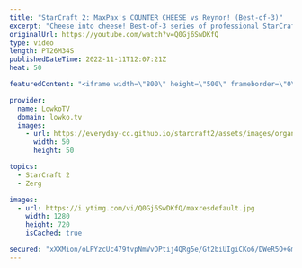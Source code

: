 ```yaml
---
title: "StarCraft 2: MaxPax's COUNTER CHEESE vs Reynor! (Best-of-3)"
excerpt: "Cheese into cheese! Best-of-3 series of professional StarCraft 2 between Reynor and MaxPax. This series was recently played during the Champion's Cup tournament and features a lot of unconventional build orders.  Support my work on Patreon: https://www.patreon.com/lowkotv Become a YouTube member: https://lowko.tv/join"
originalUrl: https://youtube.com/watch?v=Q0Gj6SwDKfQ
type: video
length: PT26M34S
publishedDateTime: 2022-11-11T12:07:21Z
heat: 50

featuredContent: "<iframe width=\"800\" height=\"500\" frameborder=\"0\" src=\"https://www.youtube.com/embed/Q0Gj6SwDKfQ\" allow=\"accelerometer; autoplay; encrypted-media; gyroscope; picture-in-picture\" allowfullscreen></iframe>"

provider:
  name: LowkoTV
  domain: lowko.tv
  images:
    - url: https://everyday-cc.github.io/starcraft2/assets/images/organizations/lowko.tv-50x50.jpg
      width: 50
      height: 50

topics:
  - StarCraft 2
  - Zerg

images:
  - url: https://i.ytimg.com/vi/Q0Gj6SwDKfQ/maxresdefault.jpg
    width: 1280
    height: 720
    isCached: true

secured: "xXXMion/oLPYzcUc479tvpNmVvOPtij4QRg5e/Gt2biUIgiCKo6/DWeR5O+GmVtc3f90hxT3Xnl07bauV6l+jaE3Fk8+ujxuI3PxxKTqCGT4ILr0v6WLg9cmqL3l5F7Fwa29SNaJpEZgnDr3kWloDEkO+lxoWqj1wMaChT3vAmYwsuSKcnSG6xL8XrW5XG8iSwHqZlg5xkwPRgIx7N4lmi/1uEwa+J4nIFmknMXoBRXXxLmRUAdO3x46yJ/dKjAjsUkXFgpME3JyksrbfEH6na+5YEbV1yDz8i9w/DXW0v2bRuyW9Mj9YwHlpUoGCBqcvc2ZTP+dtD49OP128xbdsORpf7YrzoKgMN1nK15kfKC5P57YW3Zl4w5RF8CmpPKzF5tUjiFMQy7SBr0dHwcM3XjH3IWYhUq6RzVLwWIsblc=;D/MdqzEGjJ4j6ySfmZPxUQ=="
---
```



